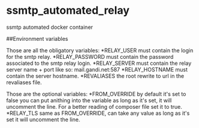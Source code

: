 # ssmtp_automated_relay
ssmtp automated docker container

##Environment variables

Those are all the obligatory variables:
*RELAY_USER must contain the login for the smtp relay.
*RELAY_PASSWORD must contain the password associated to the smtp relay login.
*RELAY_SERVER must contain the relay server name + port like so: mail.gandi.net:587
*RELAY_HOSTNAME must contain the server hostname.
*REVALIASES the root rewrite to url in the revaliases file.

Those are the optional variables:
*FROM_OVERRIDE by default it's set to false you can put anithing into the variable as long as it's set, it will uncomment the line. For a better reading of composer file set it to true.
*RELAY_TLS same as FROM_OVERRIDE, can take any value as long as it's set it will uncomment the line.
